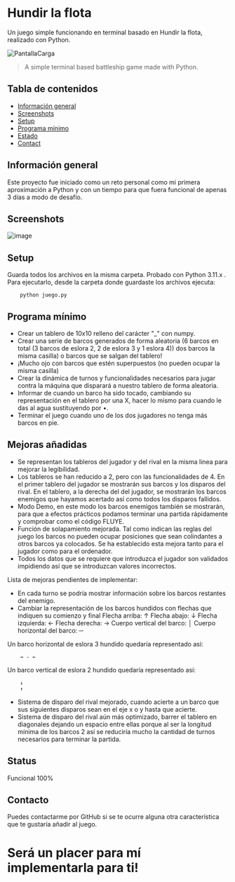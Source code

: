 # Hundir la flota
Un juego simple funcionando en terminal basado en Hundir la flota, realizado con Python.

![PantallaCarga](https://github.com/user-attachments/assets/f3bbb110-bfa5-4881-9539-6ba7e33396d0)

> A simple terminal based battleship game made with Python.

## Tabla de contenidos
* [Información general](#general-info)
* [Screenshots](#screenshots)
* [Setup](#setup)
* [Programa mínimo](#features)
* [Estado](#status)
* [Contact](#contact)

## Información general
Este proyecto fue iniciado como un reto personal como mi primera aproximación a Python y con un tiempo para que fuera funcional de apenas 3 días a modo de desafío.

## Screenshots
![image](https://github.com/user-attachments/assets/da3fd16d-cb33-4450-86fa-61db30011fdc)

## Setup
Guarda todos los archivos en la misma carpeta. Probado con Python 3.11.x . Para ejecutarlo, desde la carpeta donde guardaste los archivos ejecuta:
```console
    python juego.py
```

## Programa mínimo 
* Crear un tablero de 10x10 relleno del carácter "_" con numpy.
* Crear una serie de barcos generados de forma aleatoria (6 barcos en total (3 barcos de eslora 2, 2 de eslora 3 y 1 eslora 4)) 
  dos barcos la misma casilla) o barcos que se salgan del tablero!
* ¡Mucho ojo con barcos que estén superpuestos (no pueden ocupar la misma casilla)
* Crear la dinámica de turnos y funcionalidades necesarios para jugar contra la máquina que disparará a nuestro tablero de forma aleatoria.
* Informar de cuando un barco ha sido tocado, cambiando su representación en el tablero por una X, hacer lo mismo para cuando le das al agua sustituyendo por •.
* Terminar el juego cuando uno de los dos jugadores no tenga más barcos en pie.


## Mejoras añadidas
 * Se representan los tableros del jugador y del rival en la misma linea para mejorar la legibilidad.
 * Los tableros se han reducido a 2, pero con las funcionalidades de 4. En el primer tablero del jugador se mostrarán sus barcos y los disparos del rival. En el tablero, a la derecha del
   del jugador, se mostrarán los barcos enemigos que hayamos acertado así como todos los disparos fallidos.
 * Modo Demo, en este modo los barcos enemigos también se mostrarán, para que a efectos prácticos podamos terminar una partida rápidamente y comprobar como el código FLUYE.
 * Función de solapamiento mejorada. Tal como indican las reglas del juego los barcos no pueden ocupar posiciones que sean colindantes a otros barcos ya colocados. Se ha establecido esta mejora tanto para el jugador como para el ordenador.
 *  Todos los datos que se requiere que introduzca el jugador son validados impidiendo así que se introduzcan valores incorrectos.

Lista de mejoras pendientes de implementar:
* En cada turno se podría mostrar información sobre los barcos restantes del enemigo.
* Cambiar la representación de los barcos hundidos con flechas que indiquen su comienzo y final
Flecha arriba: ↑
Flecha abajo: ↓
Flecha izquierda: ←
Flecha derecha: →
Cuerpo vertical del barco: │
Cuerpo horizontal del barco: ─

Un barco horizontal de eslora 3 hundido quedaría representado así:
```console
    → - ←
```
Un barco vertical de eslora 2 hundido quedaría representado así:
```console
    ↓
    ↑
```
* Sistema de disparo del rival mejorado, cuando acierte a un barco que sus siguientes disparos sean en el eje x o y hasta que acierte.
* Sistema de disparo del rival aún más optimizado, barrer el tablero en diagonales dejando un espacio entre ellas porque al ser la longitud mínima de los barcos 2 así se reduciría mucho la cantidad de turnos necesarios para terminar la partida.

## Status
Funcional 100%


## Contacto
Puedes contactarme por GitHub si se te ocurre alguna otra característica que te gustaría añadir al juego.

# Será un placer para mí implementarla para ti! 
